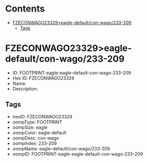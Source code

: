 



Contents
========

* [FZECONWAGO23329>eagle-default/con-wago/233-209](#fzeconwago23329eagle-defaultcon-wago233-209)
	* [Tags](#tags)

# FZECONWAGO23329>eagle-default/con-wago/233-209

- ID: FOOTPRINT-eagle-eagle-default-con-wago-233-209
- Hex ID: FZECONWAGO23329
- Name: 
- Description: 

## Tags

- hexID: FZECONWAGO23329
- oompType: FOOTPRINT
- oompSize: eagle
- oompColor: eagle-default
- oompDesc: con-wago
- oompIndex: 233-209
- oompName: eagle-default/con-wago/233-209
- oompID: FOOTPRINT-eagle-eagle-default-con-wago-233-209
